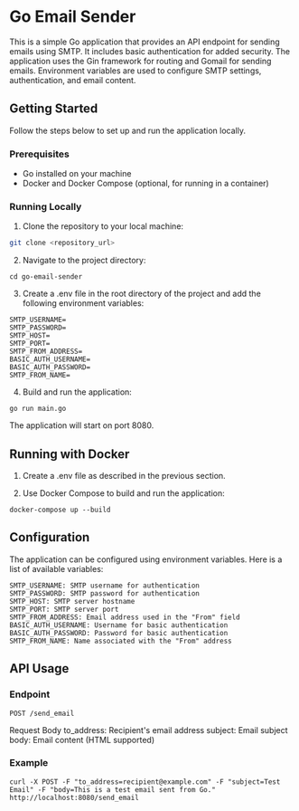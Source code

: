 # Go Email Sender

This is a simple Go application that provides an API endpoint for sending emails using SMTP. It includes basic authentication for added security. The application uses the Gin framework for routing and Gomail for sending emails. Environment variables are used to configure SMTP settings, authentication, and email content.

## Getting Started

Follow the steps below to set up and run the application locally.

### Prerequisites

- Go installed on your machine
- Docker and Docker Compose (optional, for running in a container)

### Running Locally

1. Clone the repository to your local machine:

```bash
git clone <repository_url>
```

2. Navigate to the project directory:
```
cd go-email-sender
```
3. Create a .env file in the root directory of the project and add the following environment variables:
```
SMTP_USERNAME=
SMTP_PASSWORD=
SMTP_HOST=
SMTP_PORT=
SMTP_FROM_ADDRESS=
BASIC_AUTH_USERNAME=
BASIC_AUTH_PASSWORD=
SMTP_FROM_NAME=
```
4. Build and run the application:
```
go run main.go
```
The application will start on port 8080.

## Running with Docker
1. Create a .env file as described in the previous section.

2. Use Docker Compose to build and run the application:

```
docker-compose up --build
```

## Configuration
The application can be configured using environment variables. Here is a list of available variables:
```
SMTP_USERNAME: SMTP username for authentication
SMTP_PASSWORD: SMTP password for authentication
SMTP_HOST: SMTP server hostname
SMTP_PORT: SMTP server port
SMTP_FROM_ADDRESS: Email address used in the "From" field
BASIC_AUTH_USERNAME: Username for basic authentication
BASIC_AUTH_PASSWORD: Password for basic authentication
SMTP_FROM_NAME: Name associated with the "From" address
```
## API Usage
### Endpoint
```
POST /send_email
```
Request Body
to_address: Recipient's email address
subject: Email subject
body: Email content (HTML supported)
### Example
```
curl -X POST -F "to_address=recipient@example.com" -F "subject=Test Email" -F "body=This is a test email sent from Go." http://localhost:8080/send_email
```